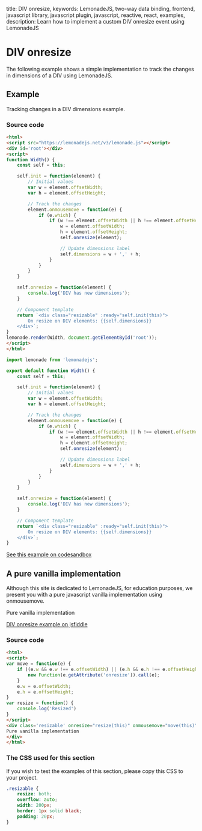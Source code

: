 title: DIV onresize,
keywords: LemonadeJS, two-way data binding, frontend, javascript library, javascript plugin, javascript, reactive, react, examples,
description: Learn how to implement a custom DIV onresize event using LemonadeJS

DIV onresize
============

The following example shows a simple implementation to track the changes in dimensions of a DIV using LemonadeJS.  
  

Example
-------

Tracking changes in a DIV dimensions example.  
  

  

### Source code

```html
<html>
<script src="https://lemonadejs.net/v3/lemonade.js"></script>
<div id='root'></div>
<script>
function Width() {
    const self = this;

    self.init = function(element) {
        // Initial values
        var w = element.offsetWidth;
        var h = element.offsetHeight;

        // Track the changes
        element.onmousemove = function(e) {
            if (e.which) {
                if (w !== element.offsetWidth || h !== element.offsetHeight) {
                    w = element.offsetWidth;
                    h = element.offsetHeight;
                    self.onresize(element);

                    // Update dimensions label
                    self.dimensions = w + ',' + h;
                }
            }
        }
    }

    self.onresize = function(element) {
        console.log('DIV has new dimensions');
    }

    // Component template
    return `<div class="resizable" :ready="self.init(this)">
        On resize on DIV elements: {{self.dimensions}}
    </div>`;
}
lemonade.render(Width, document.getElementById('root'));
</script>
</html>
```
```javascript
import lemonade from 'lemonadejs';

export default function Width() {
    const self = this;

    self.init = function(element) {
        // Initial values
        var w = element.offsetWidth;
        var h = element.offsetHeight;

        // Track the changes
        element.onmousemove = function(e) {
            if (e.which) {
                if (w !== element.offsetWidth || h !== element.offsetHeight) {
                    w = element.offsetWidth;
                    h = element.offsetHeight;
                    self.onresize(element);

                    // Update dimensions label
                    self.dimensions = w + ',' + h;
                }
            }
        }
    }

    self.onresize = function(element) {
        console.log('DIV has new dimensions');
    }

    // Component template
    return `<div class="resizable" :ready="self.init(this)">
        On resize on DIV elements: {{self.dimensions}}
    </div>`;
}
```

[See this example on codesandbox](https://codesandbox.io/s/div-onresize-uzci2q)

  

A pure vanilla implementation
-----------------------------

Although this site is dedicated to LemonadeJS, for education purposes, we present you with a pure javascript vanilla implementation using onmousemove.  
  

Pure vanilla implementation

  
[DIV onresize example on jsfiddle](https://jsfiddle.net/lemonadejs/ugj7tc0f/)  
  

### Source code

```html
<html>
<script>
var move = function(e) {
    if ((e.w && e.w !== e.offsetWidth) || (e.h && e.h !== e.offsetHeight)) {
        new Function(e.getAttribute('onresize')).call(e);
    }
    e.w = e.offsetWidth;
    e.h = e.offsetHeight;
}
var resize = function() {
    console.log('Resized')
}
</script>
<div class='resizable' onresize="resize(this)" onmousemove="move(this)">
Pure vanilla implementation
</div>
</html>
```

### The CSS used for this section

If you wish to test the examples of this section, please copy this CSS to your project.  
  
```css
.resizable {
    resize: both;
    overflow: auto;
    width: 200px;
    border: 1px solid black;
    padding: 20px;
}
```
